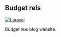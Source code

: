 ## Budget reis

[![Laravel](https://github.com/made-foryou/budget-reis-blog/actions/workflows/laravel-tests.yml/badge.svg)](https://github.com/made-foryou/budget-reis-blog/actions/workflows/laravel-tests.yml)

Budget reis blog website.
